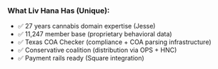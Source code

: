 ### **What Liv Hana Has (Unique):**

- ✅ 27 years cannabis domain expertise (Jesse)
- ✅ 11,247 member base (proprietary behavioral data)
- ✅ Texas COA Checker (compliance + COA parsing infrastructure)
- ✅ Conservative coalition (distribution via OPS + HNC)
- ✅ Payment rails ready (Square integration)
